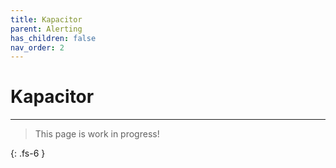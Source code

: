 ```yaml
---
title: Kapacitor 
parent: Alerting
has_children: false
nav_order: 2
---
```


# Kapacitor

---

> This page is work in progress!

{: .fs-6 }
